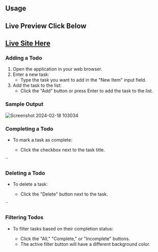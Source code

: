  <h2>Usage</h2>

 <h2>Live Preview Click Below</h2>
 <h2><a href="https://incredible-boba-e5f95c.netlify.app/">Live Site Here</a></h2>

   <h3>Adding a Todo</h3>
   <ol>
        <li>Open the application in your web browser.</li>
        <li>Enter a new task:
            <ul>
                <li>Type the task you want to add in the "New Item" input field.</li>
            </ul>
        </li>
        <li>Add the task to the list:
            <ul>
                <li>Click the "Add" button or press Enter to add the task to the list.</li>
            </ul>
        </li>
    </ol>


<h3>Sample Output</h3>





![Screenshot 2024-02-18 103034](https://github.com/gowrisankar0/ToDo-App/assets/113678338/bd144f67-fe4a-452e-a506-733e02ba07ee)

    

   <h3>Completing a Todo</h3>
    <ul>
        <li>To mark a task as complete:</li>
        <ul>
            <li>Click the checkbox next to the task title.</li>
        </ul>
    </ul>

   `` <h3>Deleting a Todo</h3>
    <ul>
        <li>To delete a task:</li>
        <ul>
            <li>Click the "Delete" button next to the task.</li>
        </ul>
    </ul>

   `` <h3>Filtering Todos</h3>
    <ul>
        <li>To filter tasks based on their completion status:</li>
        <ul>
            <li>Click the "All," "Complete," or "Incomplete" buttons.</li>
            <li>The active filter button will have a different background color.</li>
        </ul>
    </ul>
